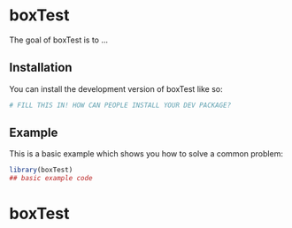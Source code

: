 
# boxTest

<!-- badges: start -->
<!-- badges: end -->

The goal of boxTest is to ...

## Installation

You can install the development version of boxTest like so:

``` r
# FILL THIS IN! HOW CAN PEOPLE INSTALL YOUR DEV PACKAGE?
```

## Example

This is a basic example which shows you how to solve a common problem:

``` r
library(boxTest)
## basic example code
```

# boxTest
